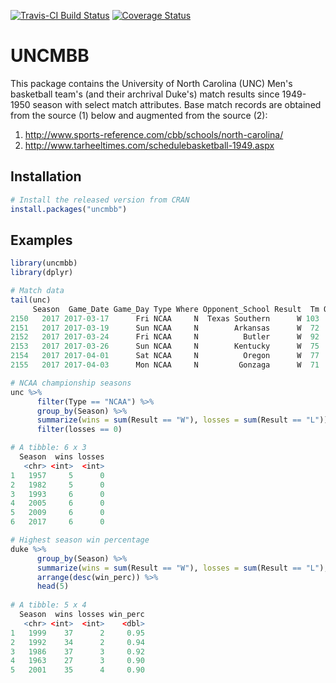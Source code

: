 
[![Travis-CI Build Status](https://travis-ci.org/joongsup/uncmbb.svg?branch=master)](https://travis-ci.org/joongsup/uncmbb)
[![Coverage Status](https://img.shields.io/codecov/c/github/joongsup/uncmbb/master.svg)](https://codecov.io/github/joongsup/uncmbb?branch=master)

# UNCMBB

This package contains the University of North Carolina (UNC) Men's basketball team's (and their archrival Duke's) match results since 1949-1950 season with select match attributes. Base match records are obtained from the source (1) below and augmented from the source (2):

1. http://www.sports-reference.com/cbb/schools/north-carolina/
2. http://www.tarheeltimes.com/schedulebasketball-1949.aspx

## Installation
```R
# Install the released version from CRAN
install.packages("uncmbb")
```

## Examples
```R
library(uncmbb)
library(dplyr)

# Match data
tail(unc)
     Season  Game_Date Game_Day Type Where Opponent_School Result  Tm Opp   OT
2150   2017 2017-03-17      Fri NCAA     N  Texas Southern      W 103  64 <NA>
2151   2017 2017-03-19      Sun NCAA     N        Arkansas      W  72  65 <NA>
2152   2017 2017-03-24      Fri NCAA     N          Butler      W  92  80 <NA>
2153   2017 2017-03-26      Sun NCAA     N        Kentucky      W  75  73 <NA>
2154   2017 2017-04-01      Sat NCAA     N          Oregon      W  77  76 <NA>
2155   2017 2017-04-03      Mon NCAA     N         Gonzaga      W  71  65 <NA>

# NCAA championship seasons
unc %>% 
      filter(Type == "NCAA") %>% 
      group_by(Season) %>% 
      summarize(wins = sum(Result == "W"), losses = sum(Result == "L")) %>% 
      filter(losses == 0)

# A tibble: 6 x 3
  Season  wins losses
   <chr> <int>  <int>
1   1957     5      0
2   1982     5      0
3   1993     6      0
4   2005     6      0
5   2009     6      0
6   2017     6      0

# Highest season win percentage
duke %>% 
      group_by(Season) %>%
      summarize(wins = sum(Result == "W"), losses = sum(Result == "L"), win_perc = round(wins/(wins + losses), 2)) %>%
      arrange(desc(win_perc)) %>%
      head(5)
      
# A tibble: 5 x 4
  Season  wins losses win_perc
   <chr> <int>  <int>    <dbl>
1   1999    37      2     0.95
2   1992    34      2     0.94
3   1986    37      3     0.92
4   1963    27      3     0.90
5   2001    35      4     0.90
      
